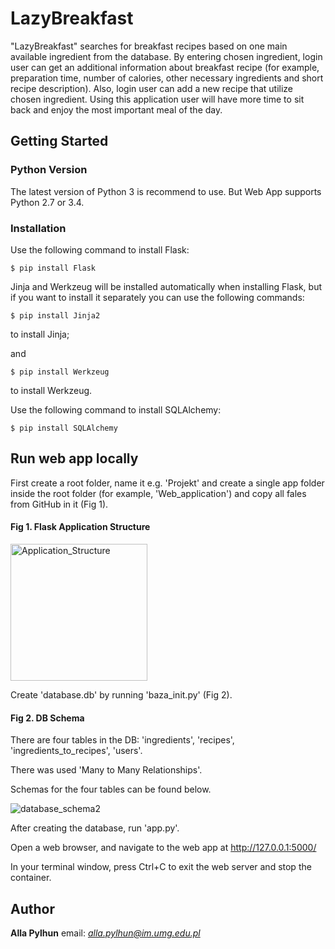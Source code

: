 # LazyBreakfast

"LazyBreakfast" searches for breakfast recipes based on one main available ingredient from the database. By entering chosen ingredient, login user can get an additional information about breakfast recipe (for example, preparation time, number of calories, other necessary ingredients and short recipe description). Also, login user can add a new recipe that utilize chosen ingredient. Using this application user will have more time to sit back and enjoy the most important meal of the day.


## Getting Started

### Python Version

The latest version of Python 3 is recommend to use. But Web App supports Python 2.7 or 3.4. 

### Installation

Use the following command to install Flask:
```
$ pip install Flask
```
Jinja and Werkzeug will be installed automatically when installing Flask, but if you want to install it separately you can use the following commands: 
```
$ pip install Jinja2
```
to install Jinja;

and

```
$ pip install Werkzeug
```
to install Werkzeug.

Use the following command to install SQLAlchemy:

```
$ pip install SQLAlchemy
```

## Run web app locally

First create a root folder, name it e.g. 'Projekt' and create a single app folder inside the root folder (for example, 'Web_application') and copy all fales from GitHub in it (Fig 1). 

#### Fig 1. Flask Application Structure

<img width="219" alt="Application_Structure" src="https://user-images.githubusercontent.com/43549462/82710109-5a20c500-9c82-11ea-8f06-0f82c1478121.PNG">

Create 'database.db' by running 'baza_init.py' (Fig 2). 

#### Fig 2. DB Schema

There are four tables in the DB: 'ingredients', 'recipes', 'ingredients_to_recipes', 'users'. 
  
There was used 'Many to Many Relationships'. 

Schemas for the four tables can be found below.

![database_schema2](https://user-images.githubusercontent.com/43549462/82700782-2ee0aa80-9c6f-11ea-9f3f-be329e4820f3.png)


After creating the database, run 'app.py'.

Open a web browser, and navigate to the web app at http://127.0.0.1:5000/

In your terminal window, press Ctrl+C to exit the web server and stop the container.

## Author

 **Alla Pylhun** 
 email: *alla.pylhun@im.umg.edu.pl* 





